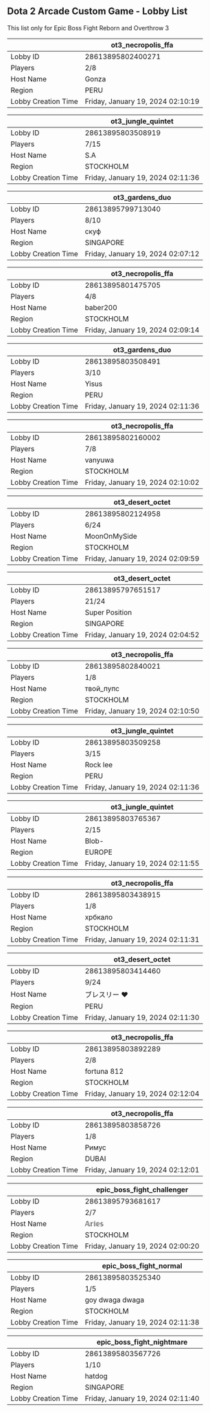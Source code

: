## Dota 2 Arcade Custom Game - Lobby List

This list only for Epic Boss Fight Reborn and Overthrow 3

|  | ot3_necropolis_ffa |
| ------ | ------ |
| Lobby ID | 28613895802400271 |
| Players | 2/8 |
| Host Name | Gonza |
| Region | PERU |
| Lobby Creation Time | Friday, January 19, 2024 02:10:19 |


|  | ot3_jungle_quintet |
| ------ | ------ |
| Lobby ID | 28613895803508919 |
| Players | 7/15 |
| Host Name | S.A |
| Region | STOCKHOLM |
| Lobby Creation Time | Friday, January 19, 2024 02:11:36 |


|  | ot3_gardens_duo |
| ------ | ------ |
| Lobby ID | 28613895799713040 |
| Players | 8/10 |
| Host Name | скуф |
| Region | SINGAPORE |
| Lobby Creation Time | Friday, January 19, 2024 02:07:12 |


|  | ot3_necropolis_ffa |
| ------ | ------ |
| Lobby ID | 28613895801475705 |
| Players | 4/8 |
| Host Name | baber200 |
| Region | STOCKHOLM |
| Lobby Creation Time | Friday, January 19, 2024 02:09:14 |


|  | ot3_gardens_duo |
| ------ | ------ |
| Lobby ID | 28613895803508491 |
| Players | 3/10 |
| Host Name | Yisus |
| Region | PERU |
| Lobby Creation Time | Friday, January 19, 2024 02:11:36 |


|  | ot3_necropolis_ffa |
| ------ | ------ |
| Lobby ID | 28613895802160002 |
| Players | 7/8 |
| Host Name | vanyuwa |
| Region | STOCKHOLM |
| Lobby Creation Time | Friday, January 19, 2024 02:10:02 |


|  | ot3_desert_octet |
| ------ | ------ |
| Lobby ID | 28613895802124958 |
| Players | 6/24 |
| Host Name | MoonOnMySide |
| Region | STOCKHOLM |
| Lobby Creation Time | Friday, January 19, 2024 02:09:59 |


|  | ot3_desert_octet |
| ------ | ------ |
| Lobby ID | 28613895797651517 |
| Players | 21/24 |
| Host Name | Super Position |
| Region | SINGAPORE |
| Lobby Creation Time | Friday, January 19, 2024 02:04:52 |


|  | ot3_necropolis_ffa |
| ------ | ------ |
| Lobby ID | 28613895802840021 |
| Players | 1/8 |
| Host Name | твой_пупс |
| Region | STOCKHOLM |
| Lobby Creation Time | Friday, January 19, 2024 02:10:50 |


|  | ot3_jungle_quintet |
| ------ | ------ |
| Lobby ID | 28613895803509258 |
| Players | 3/15 |
| Host Name | Rock lee |
| Region | PERU |
| Lobby Creation Time | Friday, January 19, 2024 02:11:36 |


|  | ot3_jungle_quintet |
| ------ | ------ |
| Lobby ID | 28613895803765367 |
| Players | 2/15 |
| Host Name | Blob- |
| Region | EUROPE |
| Lobby Creation Time | Friday, January 19, 2024 02:11:55 |


|  | ot3_necropolis_ffa |
| ------ | ------ |
| Lobby ID | 28613895803438915 |
| Players | 1/8 |
| Host Name | хрбкало |
| Region | STOCKHOLM |
| Lobby Creation Time | Friday, January 19, 2024 02:11:31 |


|  | ot3_desert_octet |
| ------ | ------ |
| Lobby ID | 28613895803414460 |
| Players | 9/24 |
| Host Name | ブレスリー ♥ |
| Region | PERU |
| Lobby Creation Time | Friday, January 19, 2024 02:11:30 |


|  | ot3_necropolis_ffa |
| ------ | ------ |
| Lobby ID | 28613895803892289 |
| Players | 2/8 |
| Host Name | fortuna 812 |
| Region | STOCKHOLM |
| Lobby Creation Time | Friday, January 19, 2024 02:12:04 |


|  | ot3_necropolis_ffa |
| ------ | ------ |
| Lobby ID | 28613895803858726 |
| Players | 1/8 |
| Host Name | Римус |
| Region | DUBAI |
| Lobby Creation Time | Friday, January 19, 2024 02:12:01 |


|  | epic_boss_fight_challenger |
| ------ | ------ |
| Lobby ID | 28613895793681617 |
| Players | 2/7 |
| Host Name | 𝔸𝕣𝕚𝕖𝕤 |
| Region | STOCKHOLM |
| Lobby Creation Time | Friday, January 19, 2024 02:00:20 |


|  | epic_boss_fight_normal |
| ------ | ------ |
| Lobby ID | 28613895803525340 |
| Players | 1/5 |
| Host Name | goy dwaga dwaga |
| Region | STOCKHOLM |
| Lobby Creation Time | Friday, January 19, 2024 02:11:38 |


|  | epic_boss_fight_nightmare |
| ------ | ------ |
| Lobby ID | 28613895803567726 |
| Players | 1/10 |
| Host Name | hatdog |
| Region | SINGAPORE |
| Lobby Creation Time | Friday, January 19, 2024 02:11:40 |


